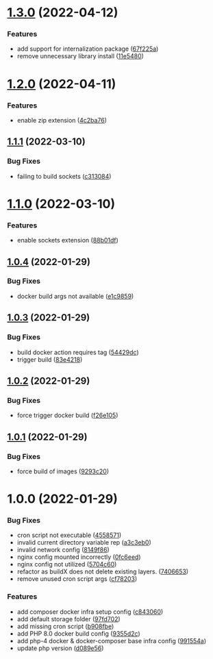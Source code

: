 # [1.3.0](https://github.com/mimidotsuser/php-docker/compare/v1.2.0...v1.3.0) (2022-04-12)


### Features

* add support for internalization package ([67f225a](https://github.com/mimidotsuser/php-docker/commit/67f225acc42b0113d7c70d73c1fe9ddda723f7d3))
* remove unnecessary library install ([11e5480](https://github.com/mimidotsuser/php-docker/commit/11e5480bd47c8e2124755619c4e58b1cb0a963bc))

# [1.2.0](https://github.com/mimidotsuser/php-docker/compare/v1.1.1...v1.2.0) (2022-04-11)


### Features

* enable zip extension ([4c2ba76](https://github.com/mimidotsuser/php-docker/commit/4c2ba760afc35ef67901e3f380c61bc8282b1bf1))

## [1.1.1](https://github.com/mimidotsuser/php-docker/compare/v1.1.0...v1.1.1) (2022-03-10)


### Bug Fixes

* failing to build sockets ([c313084](https://github.com/mimidotsuser/php-docker/commit/c313084a8bed31e79842d8a627f8346f23df1c60))

# [1.1.0](https://github.com/mimidotsuser/php-docker/compare/v1.0.4...v1.1.0) (2022-03-10)


### Features

* enable sockets extension ([88b01df](https://github.com/mimidotsuser/php-docker/commit/88b01df9348a5fe08d1789b6935ad74cbd15fdae))

## [1.0.4](https://github.com/mimidotsuser/php-docker/compare/v1.0.3...v1.0.4) (2022-01-29)


### Bug Fixes

* docker build args not available ([e1c9859](https://github.com/mimidotsuser/php-docker/commit/e1c9859066f54b556a4445cc69ef3c24fb9e6f25))

## [1.0.3](https://github.com/mimidotsuser/php-docker/compare/v1.0.2...v1.0.3) (2022-01-29)


### Bug Fixes

* build docker action requires tag ([54429dc](https://github.com/mimidotsuser/php-docker/commit/54429dc7c197f162da7e12bf5dec47ad2bad489b))
* trigger build ([83e4218](https://github.com/mimidotsuser/php-docker/commit/83e42182b0c62855798baf2dc3c3bf063e113e02))

## [1.0.2](https://github.com/mimidotsuser/php-docker/compare/v1.0.1...v1.0.2) (2022-01-29)


### Bug Fixes

* force trigger docker build ([f26e105](https://github.com/mimidotsuser/php-docker/commit/f26e1054fdd9e0895f858f167f5a6c3b0544c270))

## [1.0.1](https://github.com/mimidotsuser/php-docker/compare/v1.0.0...v1.0.1) (2022-01-29)


### Bug Fixes

* force build of images ([9293c20](https://github.com/mimidotsuser/php-docker/commit/9293c203002e391db0183a3ab260a6ed44321f35))

# 1.0.0 (2022-01-29)


### Bug Fixes

* cron script not executable ([4558571](https://github.com/mimidotsuser/php-docker/commit/45585712e6967173d377d34e62d2104993d06546))
* invalid current directory variable rep ([a3c3eb0](https://github.com/mimidotsuser/php-docker/commit/a3c3eb07583e47f7caa6ea84db82697f809f1595))
* invalid network config ([8149f86](https://github.com/mimidotsuser/php-docker/commit/8149f86b8a44c92b33ab9ed8a82e311dcacf00f3))
* nginx config mounted incorrectly ([0fc6eed](https://github.com/mimidotsuser/php-docker/commit/0fc6eed559ea4c140dd9f9d17635b69830201de4))
* nginx config not utilized ([5704c60](https://github.com/mimidotsuser/php-docker/commit/5704c601a3e2fb46d2c5409154f1e37e01a715e5))
* refactor as buildX does not delete existing layers. ([7406653](https://github.com/mimidotsuser/php-docker/commit/7406653e1a86d2ad7c102c6a3c5c771a68bc7d98))
* remove unused cron script args ([cf78203](https://github.com/mimidotsuser/php-docker/commit/cf78203eef3607fbbc35c9624c0a809815bcbfc2))


### Features

* add composer docker infra setup config ([c843060](https://github.com/mimidotsuser/php-docker/commit/c84306084eeaff66329be851aa187f18d2005d17))
* add default storage folder ([97fd702](https://github.com/mimidotsuser/php-docker/commit/97fd702d28b195e74111e420aabe4725f86eceb5))
* add missing cron script ([b908fbe](https://github.com/mimidotsuser/php-docker/commit/b908fbee30728cf8e6be56593d62f421dd772f8f))
* add PHP 8.0 docker build config ([9355d2c](https://github.com/mimidotsuser/php-docker/commit/9355d2c6666caf7ed6f29ba99359c675cbd9c127))
* add php-4 docker & docker-composer base infra config ([991554a](https://github.com/mimidotsuser/php-docker/commit/991554a125689ebb3b3b5d211ee14e5083a33ea1))
* update php version ([d089e56](https://github.com/mimidotsuser/php-docker/commit/d089e564e32517a51f30a7587a70ccfdf167ca06))
